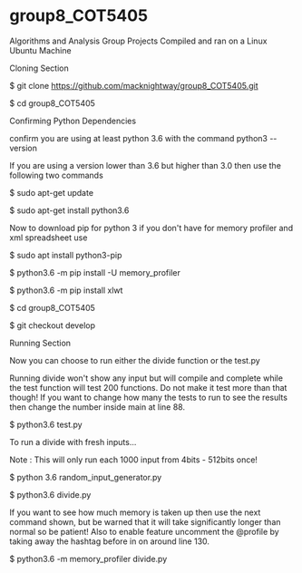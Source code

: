 # group8_COT5405
Algorithms and Analysis Group Projects
Compiled and ran on a Linux Ubuntu Machine

Cloning Section

$ git clone https://github.com/macknightway/group8_COT5405.git

$ cd group8_COT5405

Confirming Python Dependencies

confirm you are using at least python 3.6 with the command
python3 --version

If you are using a version lower than 3.6 but higher than 3.0 then use the following two commands

$ sudo apt-get update

$ sudo apt-get install python3.6

Now to download pip for python 3 if you don't have for memory profiler and xml spreadsheet use

$ sudo apt install python3-pip

$ python3.6 -m pip install -U memory_profiler

$ python3.6 -m pip install xlwt

$ cd group8_COT5405

$ git checkout develop

Running Section

Now you can choose to run either the divide function or the test.py

Running divide won't show any input but will compile and complete while the test function will test 200 functions. 
Do not make it test more than that though! 
If you want to change how many the tests to run to see the results then change the number inside main at line 88.

$ python3.6 test.py

To run a divide with fresh inputs...

Note : This will only run each 1000 input from 4bits - 512bits once!

$ python 3.6 random_input_generator.py

$ python3.6 divide.py

If you want to see how much memory is taken up then use the next command shown, but be warned that it will take significantly longer than normal so be patient! 
Also to enable feature uncomment the @profile by taking away the hashtag before in on around line 130.

$ python3.6 -m memory_profiler divide.py




